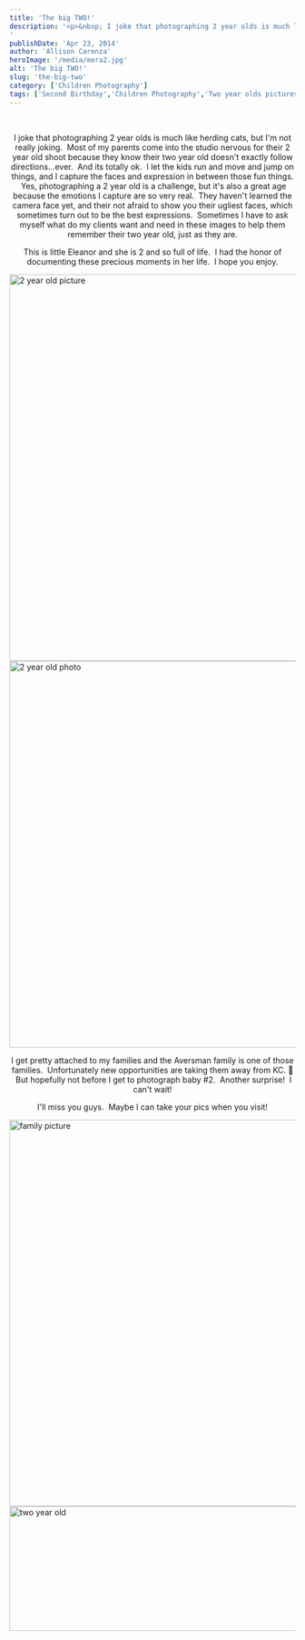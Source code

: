 ```yaml
---
title: 'The big TWO!'
description: '<p>&nbsp; I joke that photographing 2 year olds is much like herding cats, but I&apos;m not really joking.  Most of [&hellip;]</p>
'
publishDate: 'Apr 23, 2014'
author: 'Allison Carenza'
heroImage: '/media/mera2.jpg'
alt: 'The big TWO!'
slug: 'the-big-two'
category: ['Children Photography']
tags: ['Second Birthday','Children Photography','Two year olds pictures']
---
```


<p>&nbsp;</p>
<p style="text-align: center;">I joke that photographing 2 year olds is much like herding cats, but I&apos;m not really joking.  Most of my parents come into the studio nervous for their 2 year old shoot because they know their two year old doesn&apos;t exactly follow directions...ever.  And its totally ok.  I let the kids run and move and jump on things, and I capture the faces and expression in between those fun things.  Yes, photographing a 2 year old is a challenge, but it&apos;s also a great age because the emotions I capture are so very real.  They haven&apos;t learned the camera face yet, and their not afraid to show you their ugliest faces, which sometimes turn out to be the best expressions.  Sometimes I have to ask myself what do my clients want and need in these images to help them remember their two year old, just as they are.</p>
<p style="text-align: center;">This is little Eleanor and she is 2 and so full of life.  I had the honor of documenting these precious moments in her life.  I hope you enjoy.</p>
<p><img class="aligncenter size-full wp-image-5041" alt="2 year old picture" src="/media/mera2.jpg" width="930" height="680" srcset="/media/mera2.jpg 930w, /media/mera2-300x219.jpg 300w, /media/mera2-768x562.jpg 768w" sizes="(max-width: 930px) 100vw, 930px" /> <img class="aligncenter size-full wp-image-5042" alt="2 year old photo" src="/media/mera3.jpg" width="930" height="680" srcset="/media/mera3.jpg 930w, /media/mera3-300x219.jpg 300w, /media/mera3-768x562.jpg 768w" sizes="(max-width: 930px) 100vw, 930px" /></p>
<p style="text-align: center;">I get pretty attached to my families and the Aversman family is one of those families.  Unfortunately new opportunities are taking them away from KC. 🙁  But hopefully not before I get to photograph baby #2.  Another surprise!  I can&apos;t wait!</p>
<p style="text-align: center;">I&apos;ll miss you guys.  Maybe I can take your pics when you visit!</p>
<p><img class="aligncenter size-full wp-image-5043" alt="family picture" src="/media/mera4.jpg" width="930" height="680" srcset="/media/mera4.jpg 930w, /media/mera4-300x219.jpg 300w, /media/mera4-768x562.jpg 768w" sizes="(max-width: 930px) 100vw, 930px" /> <img class="aligncenter size-large wp-image-5044" alt="two year old" src="/media/oneyearold-1024x384.jpg" width="584" height="219" srcset="/media/oneyearold-1024x384.jpg 1024w, /media/oneyearold-300x113.jpg 300w, /media/oneyearold-768x288.jpg 768w" sizes="(max-width: 584px) 100vw, 584px" /></p>
